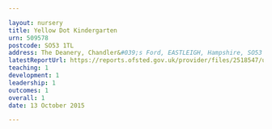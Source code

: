 ```yaml
---

layout: nursery
title: Yellow Dot Kindergarten
urn: 509578
postcode: SO53 1TL
address: The Deanery, Chandler&#039;s Ford, EASTLEIGH, Hampshire, SO53 1TL
latestReportUrl: https://reports.ofsted.gov.uk/provider/files/2518547/urn/509578.pdf
teaching: 1
development: 1
leadership: 1
outcomes: 1
overall: 1
date: 13 October 2015

---
```

